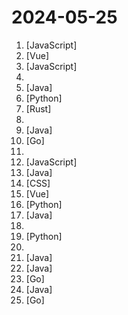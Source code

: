 # 2024-05-25

1. [](https://github.comundefined "前端精读周刊。帮你理解最前沿、实用的技术。") [JavaScript]
2. [](https://github.comundefined "快图设计-基于fabric.js和Vue的开源图片编辑器，可自定义字体、素材、设计模板。fabric.js and Vue based image editor, can customize fonts, materials, design templates.") [Vue]
3. [](https://github.comundefined "✯ 一个可直连访问的电视/广播图标库与相关工具项目 ✯ 🔕 永久免费 直连访问 完整开源 不断完善的台标 支持IPv4/IPv6双栈访问 🔕") [JavaScript]
4. [](https://github.comundefined "科技爱好者周刊，每周五发布") 
5. [](https://github.comundefined "《Hello 算法》：动画图解、一键运行的数据结构与算法教程。支持 Python, Java, C++, C, C#, JS, Go, Swift, Rust, Ruby, Kotlin, TS, Dart 代码。简体版和繁体版同步更新，English version ongoing") [Java]
6. [](https://github.comundefined "分享 GitHub 上有趣、入门级的开源项目。Share interesting, entry-level open source projects on GitHub.") [Python]
7. [](https://github.comundefined "🤱🏻 Turn any webpage into a desktop app with Rust. 🤱🏻 利用 Rust 轻松构建轻量级多端桌面应用") [Rust]
8. [](https://github.comundefined "Fay is an open-source digital human framework integrating language models and digital characters. It offers retail, assistant, and agent versions for diverse applications like virtual shopping guides, broadcasters, assistants, waiters, teachers, and voice or text-based mobile assistants.") 
9. [](https://github.comundefined "强大易用的开源建站工具。") [Java]
10. [](https://github.comundefined "「Golang学习+面试指南」一份涵盖大部分 Golang程序员所需要掌握的核心知识。准备 Golang面试，首选 GolangGuide！") [Go]
11. [](https://github.comundefined "直播源相关资源汇总 📺 💯 IPTV、M3U —— 勤洗手、戴口罩，祝愿所有人百毒不侵") 
12. [](https://github.comundefined "🤖一个基于 WeChaty 结合 OpenAi ChatGPT / Kimi / 讯飞等Ai服务实现的微信机器人 ，可以用来帮助你自动回复微信消息，或者管理微信群/好友，检测僵尸粉等...") [JavaScript]
13. [](https://github.comundefined "🏆 零代码、全功能、强安全 ORM 库 🚀 后端接口和文档零代码，前端(客户端) 定制返回 JSON 的数据和结构。 🏆 A JSON Transmission Protocol and an ORM Library 🚀 provides APIs and Docs without writing any code.") [Java]
14. [](https://github.comundefined "不止于 CSS") [CSS]
15. [](https://github.comundefined "🔥 全面ESM+Vue3+Vite+Element-Plus+TypeScript编写的一款后台管理系统（兼容移动端）") [Vue]
16. [](https://github.comundefined "😘 让你“爱”上 GitHub，解决访问时图裂、加载慢的问题。（无需安装）") [Python]
17. [](https://github.comundefined "消息推送平台🔥 推送下发【邮件】【短信】【微信服务号】【微信小程序】【企业微信】【钉钉】等消息类型。") [Java]
18. [](https://github.comundefined "冴羽写博客的地方，预计写四个系列：JavaScript深入系列、JavaScript专题系列、ES6系列、React系列。") 
19. [](https://github.comundefined "香色闺阁+阅读3.0书源+源阅读+爱阅书香+花火阅读+读不舍手+IPTV源+IPA巨魔应用=自动更新") [Python]
20. [](https://github.comundefined "基于开源新版 QD 框架站发布的公共har模板库，仅供示例") 
21. [](https://github.comundefined "《剑指 Offer》 Python, Java, C++ 解题代码，LeetBook《图解算法数据结构》配套代码仓") [Java]
22. [](https://github.comundefined "🚄 FASTJSON2 is a Java JSON library with excellent performance.") [Java]
23. [](https://github.comundefined "软硬路由公网神器,ipv6/ipv4 端口转发,反向代理,DDNS,WOL,ipv4 stun内网穿透,cron,acme,阿里云盘,ftp,webdav,filebrowser") [Go]
24. [](https://github.comundefined "🔥 官方推荐 🔥 RuoYi-Vue 全新 Pro 版本，优化重构所有功能。基于 Spring Boot + MyBatis Plus + Vue & Element 实现的后台管理系统 + 微信小程序，支持 RBAC 动态权限、数据权限、SaaS 多租户、Flowable 工作流、三方登录、支付、短信、商城、CRM、ERP 等功能。你的 ⭐️ Star ⭐️，是作者生发的动力！") [Java]
25. [](https://github.comundefined "An all-in-one observability solution which aims to combine the advantages of Prometheus and Grafana. It manages alert rules and visualizes metrics, logs, traces in a beautiful web UI.") [Go]

